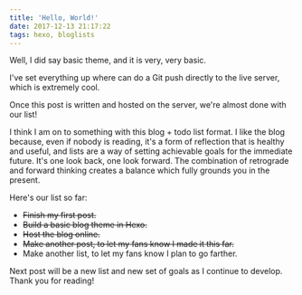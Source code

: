 ```yaml
---
title: 'Hello, World!'
date: 2017-12-13 21:17:22
tags: hexo, bloglists
---
```

Well, I did say basic theme, and it is very, very basic.

I've set everything up where can do a Git push directly to the live server, which is extremely cool.

Once this post is written and hosted on the server, we're almost done with our list!

I think I am on to something with this blog + todo list format.
I like the blog because, even if nobody is reading, it's a form of reflection that is healthy and useful, and lists are a way of setting achievable goals for the immediate future. It's one look back, one look forward. The combination of retrograde and forward thinking creates a balance which fully grounds you in the present.

Here's our list so far:

- ~~Finish my first post.~~
- ~~Build a basic blog theme in Hexo.~~
- ~~Host the blog online.~~
- ~~Make another post, to let my fans know I made it this far.~~
- Make another list, to let my fans know I plan to go farther.

Next post will be a new list and new set of goals as I continue to develop. Thank you for reading!